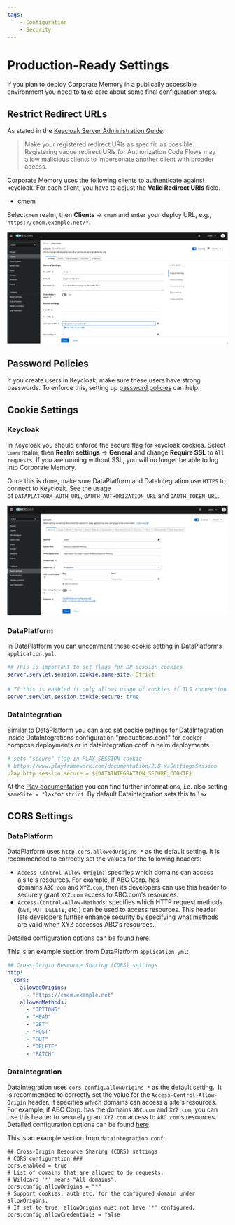 ```yaml
---
tags:
    - Configuration
    - Security
---
```

# Production-Ready Settings

If you plan to deploy Corporate Memory in a publically accessible environment you need to take care about some final configuration steps.

## Restrict Redirect URLs

As stated in the [Keycloak Server Administration Guide](https://www.keycloak.org/docs/latest/server_admin/index.html#unspecific-redirect-uris_server_administration_guide):

> Make your registered redirect URIs as specific as possible. Registering vague redirect URIs for Authorization Code Flows may allow malicious clients to impersonate another client with broader access.

Corporate Memory uses the following clients to authenticate against keycloak.
For each client, you have to adjust the **Valid Redirect URIs** field.

- cmem

Select`cmem` realm, then **Clients** → `cmem` and enter your deploy URL, e.g., `https://cmem.example.net/*`.

![Keycloak: Client Settings: Valid Redirect URLs](23-1-keycloak-client-settings.png)

## Password Policies

If you create users in Keycloak, make sure these users have strong passwords.
To enforce this, setting up [password policies](https://www.keycloak.org/docs/latest/server_admin/index.html#_password-policies) can help.

## Cookie Settings

### Keycloak

In Keycloak you should enforce the secure flag for keycloak cookies.
Select `cmem` realm, then **Realm settings** → **General** and change **Require SSL** to `All requests`.
If you are running without SSL, you will no longer be able to log into Corporate Memory.

Once this is done, make sure DataPlatform and DataIntegration use `HTTPS` to connect to Keycloak.
See the usage of `DATAPLATFORM_AUTH_URL`, `OAUTH_AUTHORIZATION_URL` and `OAUTH_TOKEN_URL`.

![Keycloak: Client Settings](23-1-keycloak-realm-settings.png)

### DataPlatform

In DataPlatform you can uncomment these cookie setting in DataPlatforms `application.yml`.

```yaml
## This is important to set flags for DP session cookies
server.servlet.session.cookie.same-site: Strict

# If this is enabled it only allows usage of cookies if TLS connection are available
server.servlet.session.cookie.secure: true
```

### DataIntegration

Similar to DataPlatform you can also set cookie settings for DataIntegration inside DataIntegrations configuration "productions.conf" for docker-compose deployments or in dataintegration.conf in helm deployments

```yaml
# sets "secure" flag in PLAY_SESSION cookie
# https://www.playframework.com/documentation/2.8.x/SettingsSession
play.http.session.secure = ${DATAINTEGRATION_SECURE_COOKIE}
```

At the [Play documentation](https://www.playframework.com/documentation/2.8.x/SettingsSession) you can find further informations, i.e. also setting `sameSite = "lax"`or `strict`. By default Dataintegration sets this to `lax`

## CORS Settings

### DataPlatform

DataPlatform uses `http.cors.allowedOrigins *` as the default setting.
It is recommended to correctly set the values for the following headers:

- `Access-Control-Allow-Origin`:  specifies which domains can access a site's resources. For example, if ABC Corp. has domains `ABC.com` and `XYZ.com`, then its developers can use this header to securely grant `XYZ.com` access to ABC.com's resources.
- `Access-Control-Allow-Methods`: specifies which HTTP request methods (`GET`, `PUT`, `DELETE`, etc.) can be used to access resources. This header lets developers further enhance security by specifying what methods are valid when XYZ accesses ABC's resources.

Detailed configuration options can be found [here](./../dataplatform/index.md).

This is an example section from DataPlatform `application.yml`:

```yaml
## Cross-Origin Resource Sharing (CORS) settings
http:
  cors:
    allowedOrigins:
      - "https://cmem.example.net"
    allowedMethods:
      - "OPTIONS"
      - "HEAD"
      - "GET"
      - "POST"
      - "PUT"
      - "DELETE"
      - "PATCH"
```

### DataIntegration

DataIntegration uses `cors.config.allowOrigins *` as the default setting. 
It is recommended to correctly set the value for the `Access-Control-Allow-Origin` header.
It specifies which domains can access a site's resources.
For example, if ABC Corp. has the domains `ABC.com` and `XYZ.com`, you can use this header to securely grant `XYZ.com` access to `ABC.com`'s resources.
Detailed configuration options can be found [here](./../dataintegration/index.md).

This is an example section from `dataintegration.conf`:

```text
## Cross-Origin Resource Sharing (CORS) settings
# CORS configuration ###
cors.enabled = true
# List of domains that are allowed to do requests.
# Wildcard '*' means "All domains".
cors.config.allowOrigins = "*"
# Support cookies, auth etc. for the configured domain under allowOrigins.
# If set to true, allowOrigins must not have '*' configured.
cors.config.allowCredentials = false
```

